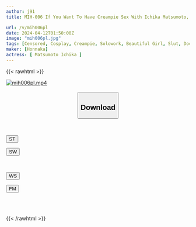 ```yaml
---
author: j91
title: MIH-006 If You Want To Have Creampie Sex With Ichika Matsumoto, Please Feel Free To DM Me. Meet A Masochistic Man, Premature Ejaculation, And An Unparalleled Man, And Immediately Have Sex With Him And Cum Inside Him Continuously! ! Ichika Matsumoto

url: /v/mih006pl
date: 2024-04-12T01:50:00Z
image: "mih006pl.jpg"
tags: [Censored, Cosplay, Creampie, Solowork, Beautiful Girl, Slut, Documentary	]
maker: [Honnaka]
actress: [ Matsumoto Ichika ]
---
```



{{< rawhtml >}}

<div class="video" data-videoid="g0RvMOy2KjSqDxK">
    <a href="javascript:;">
        <img src="/v/mih006pl/mih006pl.jpg" width="WIDTH" height="HEIGHT" alt="mih006pl.mp4" loading="lazy">
    </a>
</div>

<script type="text/javascript" src="https://j91.asia/asset/on-demand-st.js"></script>

<br>
  <link rel="stylesheet" href="https://j91.asia/asset/bs5.css">
  
  <center>
  <button class="btn btn-primary" type="button" data-bs-toggle="collapse" data-bs-target=".multi-collapse" aria-expanded="false" aria-controls="multiCollapseExample1 multiCollapseExample2"><h2>Download</h2></button></center>
</p>
<div class="row">
  <div class="col">
    <div class="collapse multi-collapse" id="multiCollapseExample1">
      <div class="card card-body">
	      	      <br>
<div class="buttons">  
<p><a href="https://streamtape.to/v/g0RvMOy2KjSqDxK" target="_blank"><button class="btn-hover color-3"><i class="fa fa-download"></i> ST</button></a></p>
<p><a href="https://asnwish.com/t9xmrjjwdsi9" target="_blank"><button class="btn-hover color-2"><i class="fa fa-download"></i> SW</button></a></p></div>
    </div>
  </div>
</div>
  <div class="col">
    <div class="collapse multi-collapse" id="multiCollapseExample2">
      <div class="card card-body">
	      <br>
<div class="buttons">
<p><a href="https://wolfstream.tv/uvvfmo9m5urw"><button class="btn-hover color-9"><i class="fa fa-download"></i> WS</button></a></p>
<p><a href="https://filemoon.sx/d/rsox1svhtzve"><button class="btn-hover color-8"><i class="fa fa-download"></i> FM</button></a></p></div>
<br><br>
      </div>
    </div>
  </div>
</div>

{{< /rawhtml >}}